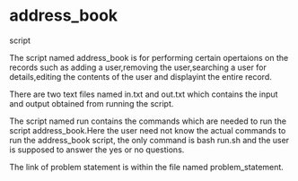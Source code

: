 # address_book
script

The script named address_book is for performing certain opertaions on the records such as adding a user,removing the user,searching a user
for details,editing the contents of the user and displayint the entire record.

There are two text files named in.txt and out.txt which contains the input and output obtained from running the script.

The script named run contains the commands which are needed to run the script address_book.Here the user need not know the actual commands to run the address_book script, the only command is bash run.sh and the user is supposed to answer the yes or no questions.

The link of problem statement is within the file named problem_statement.
